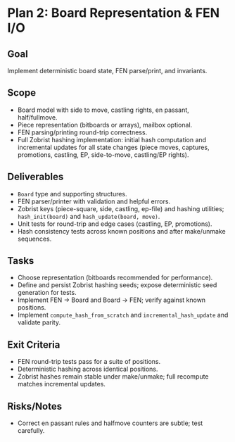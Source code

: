 # Plan 2: Board Representation & FEN I/O

## Goal
Implement deterministic board state, FEN parse/print, and invariants.

## Scope
- Board model with side to move, castling rights, en passant, half/fullmove.
- Piece representation (bitboards or arrays), mailbox optional.
- FEN parsing/printing round-trip correctness.
- Full Zobrist hashing implementation: initial hash computation and incremental updates for all state changes (piece moves, captures, promotions, castling, EP, side-to-move, castling/EP rights).

## Deliverables
- `Board` type and supporting structures.
- FEN parser/printer with validation and helpful errors.
- Zobrist keys (piece-square, side, castling, ep-file) and hashing utilities; `hash_init(board)` and `hash_update(board, move)`.
- Unit tests for round-trip and edge cases (castling, EP, promotions).
- Hash consistency tests across known positions and after make/unmake sequences.

## Tasks
- Choose representation (bitboards recommended for performance).
- Define and persist Zobrist hashing seeds; expose deterministic seed generation for tests.
- Implement FEN → Board and Board → FEN; verify against known positions.
- Implement `compute_hash_from_scratch` and `incremental_hash_update` and validate parity.

## Exit Criteria
- FEN round-trip tests pass for a suite of positions.
- Deterministic hashing across identical positions.
- Zobrist hashes remain stable under make/unmake; full recompute matches incremental updates.

## Risks/Notes
- Correct en passant rules and halfmove counters are subtle; test carefully.
